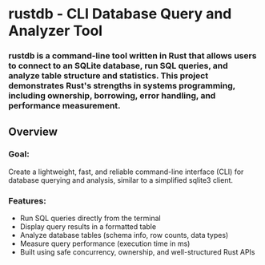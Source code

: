 # **rustdb** - CLI Database Query and Analyzer Tool
### rustdb is a command-line tool written in Rust that allows users to connect to an SQLite database, run SQL queries, and analyze table structure and statistics. This project demonstrates Rust's strengths in systems programming, including ownership, borrowing, error handling, and performance measurement.

## Overview
### Goal:
Create a lightweight, fast, and reliable command-line interface (CLI) for database querying and analysis, similar to a simplified sqlite3 client.

### Features:
- Run SQL queries directly from the terminal
- Display query results in a formatted table
- Analyze database tables (schema info, row counts, data types)
- Measure query performance (execution time in ms)
- Built using safe concurrency, ownership, and well-structured Rust APIs